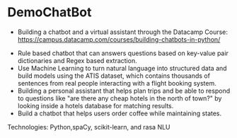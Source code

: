 # DemoChatBot
+ Building a chatbot and a virtual assistant through the Datacamp Course: https://campus.datacamp.com/courses/building-chatbots-in-python/

- Rule based chatbot that can answers questions based on key-value pair dictionaries and Regex based extraction.
- Use Machine Learning to turn natural language into structured data and build models using the ATIS dataset, which contains thousands of sentences from real people interacting with a flight booking system.
- Building a personal assistant that helps plan trips and be able to respond to questions like "are there any cheap hotels in the north of town?" by looking inside a hotels database for matching results.
-  Build a chatbot that helps users order coffee while maintaining states.



Technologies: Python,spaCy, scikit-learn, and rasa NLU
